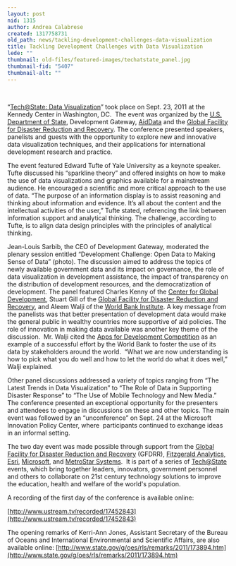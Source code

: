 ```yaml
---
layout: post
nid: 1315
author: Andrea Calabrese
created: 1317758731
old_path: news/tackling-development-challenges-data-visualization
title: Tackling Development Challenges with Data Visualization
lede: ""
thumbnail: old-files/featured-images/techatstate_panel.jpg
thumbnail-fid: "5407"
thumbnail-alt: ""
---
```


 

“[Tech@State: Data Visualization](http://tech.state.gov/ "Tech@State")” took place on Sept. 23, 2011 at the Kennedy Center in Washington, DC.  The event was organized by the [U.S. Department of State](http://www.state.gov/ "State Deptartment"), Development Gateway, [AidData](http://www.aiddata.org/ "AidData Portal") and the [Global Facility for Disaster Reduction and Recovery](http://www.gfdrr.org/ "GFDRR"). The conference presented speakers, panelists and guests with the opportunity to explore new and innovative data visualization techniques, and their applications for international development research and practice.

The event featured Edward Tufte of Yale University as a keynote speaker. Tufte discussed his “sparkline theory” and offered insights on how to make the use of data visualizations and graphics available for a mainstream audience. He encouraged a scientific and more critical approach to the use of data. “The purpose of an information display is to assist reasoning and thinking about information and evidence. It’s all about the content and the intellectual activities of the user,” Tufte stated, referencing the link between information support and analytical thinking. The challenge, according to Tufte, is to align data design principles with the principles of analytical thinking.

Jean-Louis Sarbib, the CEO of Development Gateway, moderated the plenary session entitled “Development Challenge: Open Data to Making Sense of Data” (photo). The discussion aimed to address the topics of newly available government data and its impact on governance, the role of data visualization in development assistance, the impact of transparency on the distribution of development resources, and the democratization of development. The panel featured Charles Kenny of the [Center for Global Development](http://www.cgdev.org/ "CGDEV"), Stuart Gill of the [Global Facility for Disaster Reduction and Recovery](http://www.gfdrr.org/gfdrr/ "GFDRR"), and Aleem Walji of the [World Bank Institute](http://wbi.worldbank.org/wbi/ "World Bank Institute"). A key message from the panelists was that better presentation of development data would make the general public in wealthy countries more supportive of aid policies. The role of innovation in making data available was another key theme of the discussion.  Mr. Walji cited the [Apps for Development Competition](http://appsfordevelopment.challengepost.com/ "Apps for Development") as an example of a successful effort by the World Bank to foster the use of its data by stakeholders around the world.  “What we are now understanding is how to pick what you do well and how to let the world do what it does well,” Walji explained.

Other panel discussions addressed a variety of topics ranging from “The Latest Trends in Data Visualization” to “The Role of Data in Supporting Disaster Response” to “The Use of Mobile Technology and New Media.” The conference presented an exceptional opportunity for the presenters and attendees to engage in discussions on these and other topics. The main event was followed by an “unconference” on Sept. 24 at the Microsoft Innovation Policy Center, where  participants continued to exchange ideas in an informal setting.

The two day event was made possible through support from the [Global Facility for Disaster Reduction and Recovery](http://www.gfdrr.org "GFDRR") (GFDRR), [Fitzgerald Analytics](http://fitzgerald-analytics.com/ "Fitzgerald Analytics"), [Esri](http://www.esri.com "ESRI"), [Microsoft](http://www.microsoft.com/ "Microsoft"), and [MetroStar Systems](http://www.metrostarsystems.com/ "MetroStar System").  It is part of a series of [Tech@State](http://tech.state.gov/ "Tech@State") events, which bring together leaders, innovators, government personnel and others to collaborate on 21st century technology solutions to improve the education, health and welfare of the world's population.

A recording of the first day of the conference is available online:

[http://www.ustream.tv/recorded/17452843](http://www.ustream.tv/recorded/17452843)

The opening remarks of Kerri-Ann Jones, Assistant Secretary of the Bureau of Oceans and International Environmental and Scientific Affairs, are also available online: [http://www.state.gov/g/oes/rls/remarks/2011/173894.htm](http://www.state.gov/g/oes/rls/remarks/2011/173894.htm)

 
